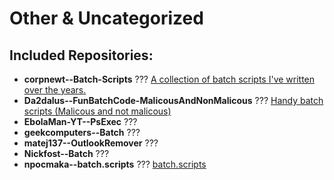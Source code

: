 # Other & Uncategorized

## Included Repositories:
- **corpnewt--Batch-Scripts** ??? [A collection of batch scripts I've written over the years.](./corpnewt--Batch-Scripts)
- **Da2dalus--FunBatchCode-MalicousAndNonMalicous** ??? [Handy batch scripts (Malicous and not malicous)](./Da2dalus--FunBatchCode-MalicousAndNonMalicous)
- **EbolaMan-YT--PsExec** ??? [](./EbolaMan-YT--PsExec)
- **geekcomputers--Batch** ??? [](./geekcomputers--Batch)
- **matej137--OutlookRemover** ??? [](./matej137--OutlookRemover)
- **Nickfost--Batch** ??? [](./Nickfost--Batch)
- **npocmaka--batch.scripts** ??? [batch.scripts](./npocmaka--batch.scripts)
